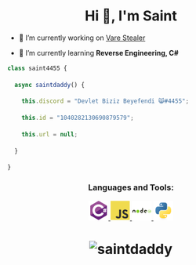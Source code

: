 <h1 align="center">Hi 👋, I'm Saint</h1>


- 🔭 I’m currently working on [Vare Stealer](https://github.com/saintdaddy/Vare-Stealer)

- 🌱 I’m currently learning **Reverse Engineering, C#**

```JavaScript
class saint4455 {

  async saintdaddy() {
  
    this.discord = "Devlet Biziz Beyefendi 😸#4455";
    
    this.id = "1040282130690879579";
    
    this.url = null;
    
  }
  
}
```


<h3 align="center">Languages and Tools:</h3>
<p align="center"> <a href="https://www.w3schools.com/cs/" target="_blank" rel="noreferrer"> <img src="https://raw.githubusercontent.com/devicons/devicon/master/icons/csharp/csharp-original.svg" alt="csharp" width="40" height="40"/> </a> <a href="https://developer.mozilla.org/en-US/docs/Web/JavaScript" target="_blank" rel="noreferrer"> <img src="https://raw.githubusercontent.com/devicons/devicon/master/icons/javascript/javascript-original.svg" alt="javascript" width="40" height="40"/> </a> <a href="https://nodejs.org" target="_blank" rel="noreferrer"> <img src="https://raw.githubusercontent.com/devicons/devicon/master/icons/nodejs/nodejs-original-wordmark.svg" alt="nodejs" width="40" height="40"/> </a> <a href="https://www.python.org" target="_blank" rel="noreferrer"> <img src="https://raw.githubusercontent.com/devicons/devicon/master/icons/python/python-original.svg" alt="python" width="40" height="40"/> </a> </p>
<h1 align="center">
<img src="https://komarev.com/ghpvc/?username=saintdaddy&label=Profile%20views&color=000000&style=flat" alt="saintdaddy" /></h1>
